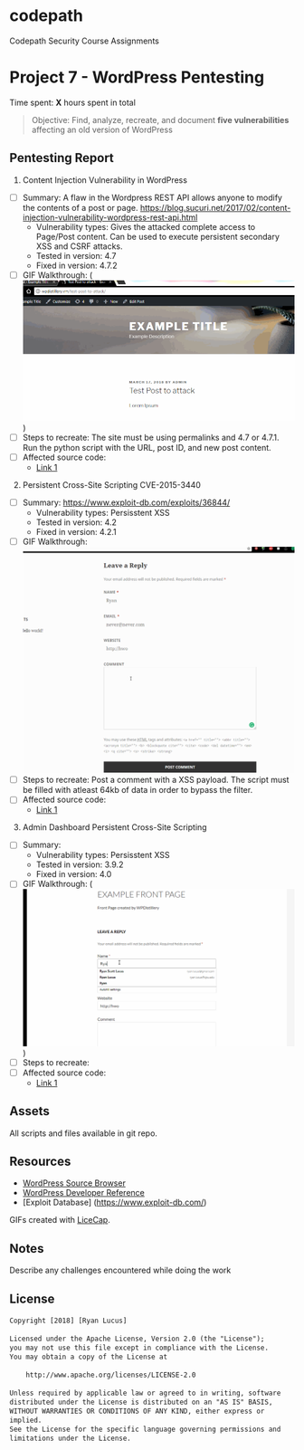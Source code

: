 # codepath
Codepath Security Course Assignments

# Project 7 - WordPress Pentesting

Time spent: **X** hours spent in total

> Objective: Find, analyze, recreate, and document **five vulnerabilities** affecting an old version of WordPress

## Pentesting Report

1. Content Injection Vulnerability in WordPress
  - [ ] Summary: A flaw in the Wordpress REST API allows anyone to modify the contents of a post or page.
  https://blog.sucuri.net/2017/02/content-injection-vulnerability-wordpress-rest-api.html
    - Vulnerability types: Gives the attacked complete access to Page/Post content. Can be used to execute persistent secondary XSS and CSRF attacks.
    - Tested in version: 4.7
    - Fixed in version: 4.7.2
  - [ ] GIF Walkthrough: (<img src="https://github.com/rlucus/codepath/raw/master/inject/inject.gif">)
  - [ ] Steps to recreate: The site must be using permalinks and 4.7 or 4.7.1. Run the python script with the URL, post ID, and new post content.
  - [ ] Affected source code:
    - [Link 1](https://core.trac.wordpress.org/browser/tags/version/src/source_file.php)
2. Persistent Cross-Site Scripting CVE-2015-3440
  - [ ] Summary: 
  https://www.exploit-db.com/exploits/36844/
    - Vulnerability types: Persisstent XSS
    - Tested in version: 4.2
    - Fixed in version: 4.2.1
  - [ ] GIF Walkthrough: <img src="https://github.com/rlucus/codepath/raw/master/comment_xss/comment_xss.gif">
  - [ ] Steps to recreate: Post a comment with a XSS payload. The script must be filled with atleast 64kb of data in order to bypass the filter.
  - [ ] Affected source code:
    - [Link 1](https://core.trac.wordpress.org/browser/tags/version/src/source_file.php)
3. Admin Dashboard Persistent Cross-Site Scripting 
  - [ ] Summary: 
    - Vulnerability types: Persisstent XSS
    - Tested in version: 3.9.2
    - Fixed in version: 4.0
  - [ ] GIF Walkthrough: (<img src="https://github.com/rlucus/codepath/raw/master/admin_xss.gif">)
  - [ ] Steps to recreate: 
  - [ ] Affected source code:
    - [Link 1](https://core.trac.wordpress.org/browser/tags/version/src/source_file.php)


## Assets

All scripts and files available in git repo.

## Resources

- [WordPress Source Browser](https://core.trac.wordpress.org/browser/)
- [WordPress Developer Reference](https://developer.wordpress.org/reference/)
- [Exploit Database] (https://www.exploit-db.com/)

GIFs created with [LiceCap](http://www.cockos.com/licecap/).

## Notes

Describe any challenges encountered while doing the work

## License

    Copyright [2018] [Ryan Lucus]

    Licensed under the Apache License, Version 2.0 (the "License");
    you may not use this file except in compliance with the License.
    You may obtain a copy of the License at

        http://www.apache.org/licenses/LICENSE-2.0

    Unless required by applicable law or agreed to in writing, software
    distributed under the License is distributed on an "AS IS" BASIS,
    WITHOUT WARRANTIES OR CONDITIONS OF ANY KIND, either express or implied.
    See the License for the specific language governing permissions and
    limitations under the License.
